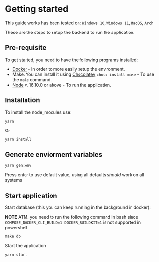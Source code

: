 # Getting started

This guide works has been tested on: `Windows 10`, `Windows 11`, `MacOS`, `Arch`

These are the steps to setup the backend to run the application.

## Pre-requisite

To get started, you need to have the following programs installed:

- [Docker](https://docs.docker.com/get-docker/) - In order to more easily setup the environment.
- Make. You can install it using [Chocolatey](https://chocolatey.org/install) `choco install make` - To use the `make` command.
- [Node](https://nodejs.org/en/download/) v. 16.10.0 or above - To run the application.

## Installation

To install the node_modules use:

```
yarn
```

Or

```
yarn install
```

## Generate enviorment variables

```
yarn gen:env
```

Press enter to use default value, using all defaults _should_ work on all systems

## Start application

Start database (this you can keep running in the background in docker):

**NOTE** ATM. you need to run the following command in bash since `COMPOSE_DOCKER_CLI_BUILD=1 DOCKER_BUILDKIT=1` is not supported in powershell

```
make db
```

Start the application

```
yarn start
```
